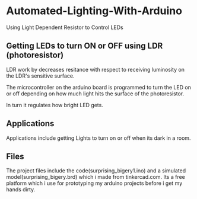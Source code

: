 # Automated-Lighting-With-Arduino
Using Light Dependent Resistor to Control LEDs

## Getting LEDs to turn ON or OFF using LDR (photoresistor)
LDR work by decreases resitance with respect to receiving luminosity on the LDR's sensitive surface.

The microcontroller on the arduino board is programmed to turn the LED on or off 
depending on how much light hits the surface of the photoresistor.

In turn it regulates how bright LED gets.

## Applications 
Applications include getting Lights to turn on or off when its dark in a room.

## Files
The project files include the code(surprising_bigery1.ino) and a simulated model(surprising_bigery.brd) which i made from tinkercad.com. Its a free platform which i use for prototyping my arduino projects before i get my hands dirty.
